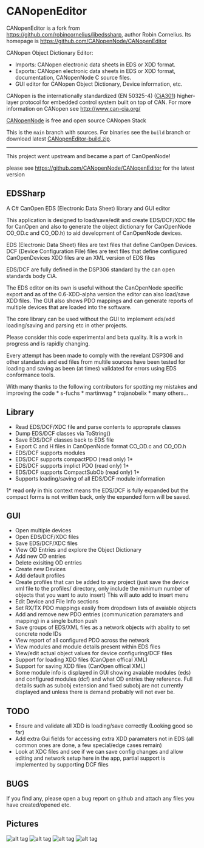 CANopenEditor
=============
CANopenEditor is a fork from https://github.com/robincornelius/libedssharp, author Robin Cornelius.
Its homepage is https://github.com/CANopenNode/CANopenEditor

CANopen Object Dictionary Editor:
 - Imports: CANopen electronic data sheets in EDS or XDD format.
 - Exports: CANopen electronic data sheets in EDS or XDD format, documentation, CANopenNode C source files.
 - GUI editor for CANopen Object Dictionary, Device information, etc.

CANopen is the internationally standardized (EN 50325-4) ([CiA301](http://can-cia.org/standardization/technical-documents)) higher-layer protocol for embedded control system built on top of CAN. For more information on CANopen see http://www.can-cia.org/

[CANopenNode](https://github.com/CANopenNode/CANopenNode) is free and open source CANopen Stack

This is the `main` branch with sources. For binaries see the `build` branch or download latest [CANopenEditor-build.zip](https://github.com/CANopenNode/CANopenEditor/archive/refs/heads/build.zip).

----

This project went upstream and became a part of CanOpenNode!

please see https://github.com/CANopenNode/CANopenEditor for the latest version




EDSSharp
--------

A C# CanOpen EDS (Electronic Data Sheet) library and GUI editor

This application is designed to load/save/edit and create EDS/DCF/XDC file for
CanOpen and also to generate the object dictionary for CanOpenNode
CO_OD.c and CO_OD.h) to aid development of CanOpenNode devices.

EDS (Electronic Data Sheet) files are text files that define CanOpen Devices.
DCF (Device Configuration File) files are text files that define configured
CanOpenDevices XDD files are an XML version of EDS files

EDS/DCF are fully defined in the DSP306 standard by the can open standards
body CiA.

The EDS editor on its own is useful without the CanOpenNode specific export and
as of the 0.6-XDD-alpha version the editor can also load/save XDD files.
The GUI also shows PDO mappings and can generate reports
of multiple devices that are loaded into the software.

The core library can be used without the GUI to implement eds/xdd loading/saving
and parsing etc in other projects.

Please consider this code experimental and beta quality.
It is a work in progress and is rapidly changing.

Every attempt has been made to comply with the revelant DSP306 and other
standards and esd files from multile sources have been tested for loading and
saving as been (at times) validated for errors using EDS conformance tools.

With many thanks to the following contributors for spotting my mistakes and
improving the code
	* s-fuchs
	* martinwag
	* trojanobelix
	* many others...

Library
-------

* Read EDS/DCF/XDC file and parse contents to approprate classes
* Dump EDS/DCF classes via ToString()
* Save EDS/DCF classes back to EDS file
* Export C and H files in CanOpenNode format CO_OD.c and CO_OD.h
* EDS/DCF supports modules
* EDS/DCF supports compactPDO (read only) 1*
* EDS/DCF supports implict PDO (read only) 1*
* EDS/DCF supports CompactSubOb (read only) 1*
* Supports loading/saving of all EDS/DCF module information

1* read only in this context means the EDS/DCF is fully expanded but the compact
   forms is not written back, only the expanded form will be saved.

GUI
---
* Open multiple devices
* Open EDS/DCF/XDC files
* Save EDS/DCF/XDC files
* View OD Entries and explore the Object Dictionary
* Add new OD entries
* Delete exisiting OD entries
* Create new Devices
* Add default profiles
* Create profiles that can be added to any project (just save the device xml file to the profiles/
  directory, only include the minimum number of objects that you want to auto insert) This will auto add to insert menu
* Edit Device and File Info sections
* Set RX/TX PDO mappings easily from dropdown lists of avaiable objects
* Add and remove new PDO entries (communication paramaters and mapping) in a single button push
* Save groups of EDS/XML files as a network objects with abality to set concrete node IDs
* View report of all configured PDO across the network
* View modules and module details present within EDS files
* View/edit actual object values for device configuring/DCF files
* Support for loading XDD files (CanOpen offical XML)
* Support for saving XDD files (CanOpen offical XML)
* Some module info is displayed in GUI showing avaiable modules (eds) and
  configured modules (dcf) and what OD entries they reference. Full details such
  as subobj extension and fixed subobj are not currently displayed and unless
  there is demand probably will not ever be.

TODO
----

* Ensure and validate all XDD is loading/save correctly (Looking good so far)
* Add extra Gui fields for accessing extra XDD paramaters not in EDS
  (all common ones are done, a few special/edge cases remain)
* Look at XDC files and see if we can save config changes and allow editing and
  network setup here in the app, partial support is implemented by supporting
  DCF files


BUGS
----

If you find any, please open a bug report on github and attach any files you
have created/opened etc.

Pictures
--------

![alt tag](pic1.jpg)
![alt tag](pic2.jpg)
![alt tag](pic3.jpg)
![alt tag](pic4.jpg)
